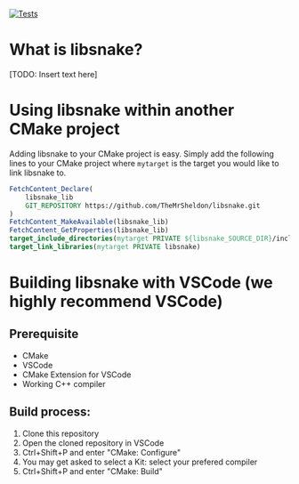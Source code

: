 [![Tests](https://github.com/TheMrSheldon/libsnake/actions/workflows/cmake_tests.yml/badge.svg)](https://github.com/TheMrSheldon/libsnake/actions/workflows/cmake_tests.yml)

# What is libsnake?
[TODO: Insert text here]

# Using libsnake within another CMake project
Adding libsnake to your CMake project is easy. Simply add the following lines to your CMake project where `mytarget` is the target you would like to link libsnake to.
```cmake
FetchContent_Declare(
	libsnake_lib
	GIT_REPOSITORY https://github.com/TheMrSheldon/libsnake.git
)
FetchContent_MakeAvailable(libsnake_lib)
FetchContent_GetProperties(libsnake_lib)
target_include_directories(mytarget PRIVATE ${libsnake_SOURCE_DIR}/include/)
target_link_libraries(mytarget PRIVATE libsnake)
```

# Building libsnake with VSCode (we highly recommend VSCode)
## Prerequisite
 * CMake
 * VSCode
 * CMake Extension for VSCode
 * Working C++ compiler

## Build process:
 1. Clone this repository
 1. Open the cloned repository in VSCode
 1. Ctrl+Shift+P and enter "CMake: Configure"
 1. You may get asked to select a Kit: select your prefered compiler
 1. Ctrl+Shift+P and enter "CMake: Build"
